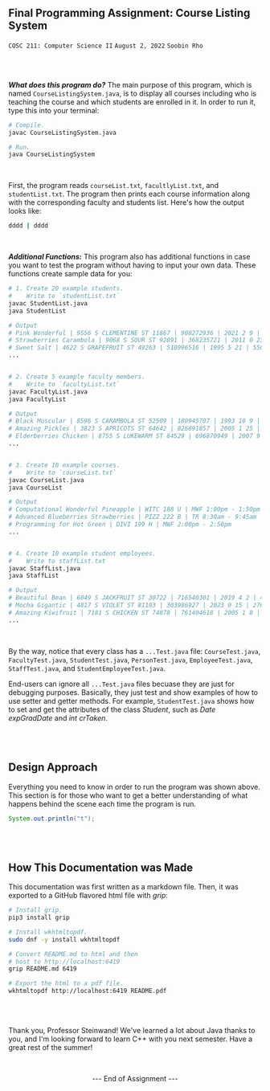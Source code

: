 ## Final Programming Assignment: Course Listing System<br>
`COSC 211: Computer Science II`
`August 2, 2022`
`Soobin Rho`

<br>
<br>

***What does this program do?***
The main purpose of this program,
which is named `CourseListingSystem.java`, is to
display all courses including
who is teaching the course and
which students are enrolled in it.
In order to run it, type this
into your terminal:

```bash
# Compile.
javac CourseListingSystem.java

# Run.
java CourseListingSystem
```

<br>

First, the program reads `courseList.txt`,
`facultlyList.txt`, and `studentList.txt`.
The program then prints each course information
along with the corresponding faculty and students list.
Here's how the output looks like:

```bash
dddd | dddd

```

<br>

***Additional Functions:***
This program also has additional functions
in case you want to test the program
without having to input your own data.
These functions create sample data for you:

```bash
# 1. Create 20 example students.
#    Write to `studentList.txt`
javac StudentList.java
java StudentList

# Output
# Pink Wonderful | 9556 S CLEMENTINE ST 11867 | 908272936 | 2021 2 9 | 274769 | 2039 2 3 | 2043 2 5 | 101 | 101 | 13
# Strawberries Carambola | 9068 S SOUR ST 92891 | 368235721 | 2011 0 23 | 842367 | 2029 0 1 | 2033 0 2 | 46 | 23 | 16
# Sweet Salt | 4622 S GRAPEFRUIT ST 49263 | 510996516 | 1995 5 21 | 550459 | 2013 5 5 | 2017 5 4 | 34 | 18 | 15
...


# 2. Create 5 example faculty members.
#    Write to `facultyList.txt`
javac FacultyList.java
java FacultyList

# Output
# Black Muscular | 8596 S CARAMBOLA ST 52509 | 180945707 | 1993 10 9 | 533097 | 2027 10 4 | Acerola Wizard | WIZA | 1891825
# Amazing Pickles | 3823 S APRICOTS ST 64642 | 826891857 | 2005 1 25 | 375345 | 2039 1 6 | Loquat Wizard | DIVI | 387550
# Elderberries Chicken | 8755 S LUKEWARM ST 84529 | 696870949 | 2007 9 27 | 494751 | 2041 8 30 | Happy Wizard | WITC | 8098919
...


# 3. Create 10 example courses.
#    Write to `courseList.txt`
javac CourseList.java
java CourseList

# Output
# Computational Wonderful Pineapple | WITC 188 U | MWF 1:00pm - 1:50pm
# Advanced Blueberries Strawberries | PIZZ 222 B | TR 8:30am - 9:45am
# Programming for Hot Green | DIVI 199 H | MWF 2:00pm - 2:50pm
...


# 4. Create 10 example student employees.
#    Write to staffList.txt
javac StaffList.java
java StaffList

# Output
# Beautiful Bean | 6049 S JACKFRUIT ST 30722 | 716540301 | 2019 4 2 | 435878 | 2038 4 5 | Blueberries Wizard | SPRI | false | 18.63
# Mocha Gigantic | 4817 S VIOLET ST 81193 | 303986927 | 2023 0 15 | 276620 | 2042 0 1 | Breadfruit Wizard | DIVI | false | 21.82
# Amazing Kiwifruit | 7181 S CHICKEN ST 74878 | 761404618 | 2005 1 8 | 158255 | 2024 1 3 | Wonderful Wizard | SPRI | true | 19.06
...

```

<br>

By the way, notice that every class
has a `...Test.java` file:
`CourseTest.java`,
`FacultyTest.java`,
`StudentTest.java`,
`PersonTest.java`,
`EmployeeTest.java`,
`StaffTest.java`, and
`StudentEmployeeTest.java`.

End-users can ignore all `...Test.java`
files becuase they are just for debugging
purposes. Basically, they just test and show
examples of how to use setter and
getter methods. For example,
`StudentTest.java` shows how to
set and get the attributes of
the class *Student*, such as
*Date expGradDate* and *int crTaken*.

<br>
<br>

## Design Approach

Everything you need to know in order
to run the program was shown above.
This section is for those who want to
get a better understanding of what
happens behind the scene each time
the program is run.

```java
System.out.println("t");
```

<br>
<br>

## How This Documentation was Made

This documentation was first written
as a markdown file. Then, it was exported
to a GitHub flavored html file with *grip*:

```bash
# Install grip.
pip3 install grip

# Install wkhtmltopdf.
sudo dnf -y install wkhtmltopdf

# Convert README.md to html and then
# host to http://localhost:6419
grip README.md 6419

# Export the html to a pdf file.
wkhtmltopdf http://localhost:6419 README.pdf
```

<br>
<br>

Thank you, Professor Steinwand!
We've learned a lot about Java
thanks to you, and I'm looking forward
to learn C++ with you next semester.
Have a great rest of the summer!

<br>

<p align="center">
  --- End of Assignment ---
</p>

<br>
<br>
<br>


